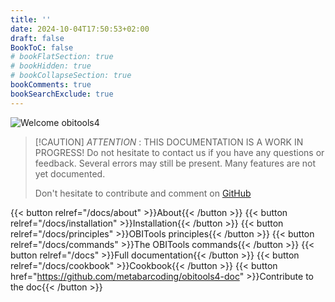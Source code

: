 ```yaml
---
title: ''
date: 2024-10-04T17:50:53+02:00
draft: false
BookToC: false
# bookFlatSection: true
# bookHidden: true
# bookCollapseSection: true
bookComments: true
bookSearchExclude: true
---
```



![Welcome obitools4](images/welcome_obitools4.jpg)

> [!CAUTION] *ATTENTION* : THIS DOCUMENTATION IS A WORK IN PROGRESS!
> Do not hesitate to contact us if you have any questions or feedback.
> Several errors may still be present.
> Many features are not yet documented.
>
> Don't hesitate to contribute and comment on [GitHub](https://github.com/metabarcoding/obitools4-doc)


{{< button relref="/docs/about" >}}About{{< /button >}}
{{< button relref="/docs/installation" >}}Installation{{< /button >}}
{{< button relref="/docs/principles" >}}OBITools principles{{< /button >}}
{{< button relref="/docs/commands" >}}The OBITools commands{{< /button >}}
{{< button relref="/docs" >}}Full documentation{{< /button >}}
{{< button relref="/docs/cookbook" >}}Cookbook{{< /button >}}
{{< button href="https://github.com/metabarcoding/obitools4-doc" >}}Contribute to the doc{{< /button >}}
